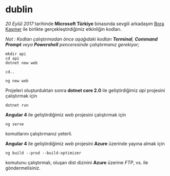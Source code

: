 # dublin

*20 Eylül 2017* tarihinde **Microsoft Türkiye** binasında sevgili arkadaşım [Bora Kaşmer](http://www.borakasmer.com) ile birlikte gerçekleştirdiğimiz etkinliğin kodları.

*Not : Kodları çalıştırmadan önce aşağıdaki kodları **Terminal**, **Command Prompt** veya **Powershell** penceresinde çalıştırmanız gerekiyor;*

```
mkdir api
cd api
dotnet new web

cd..

ng new web
```

Projeleri oluşturduktan sonra **dotnet core 2.0** ile geliştirdiğimiz *api* projesini çalıştırmak için

```
dotnet run
```

**Angular 4** ile geliştirdiğimiz *web* projesini çalıştırmak için

```
ng serve
```

komutlarını çalıştırmanız yeterli.

**Angular 4** ile geliştirdiğimiz *web* projesini **Azure** üzerinde yayına almak için

```
ng build --prod --build-optimizer
```

komutunu çalıştırmalı, oluşan dist dizinini **Azure** üzerine *FTP*, vs. ile göndermelisiniz.